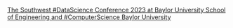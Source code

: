 [The Southwest #DataScience Conference 2023 at Baylor University   School of Engineering and #ComputerScience   Baylor University](https://qi.tc/qi/112100)